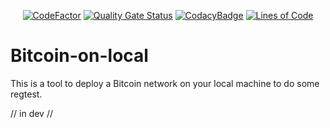 <p align="center">
  <a href="https://www.codefactor.io/repository/github/pallandos/bitcoin-on-local"><img src="https://www.codefactor.io/repository/github/pallandos/bitcoin-on-local/badge" alt="CodeFactor" /></a>
  <a href="https://sonarcloud.io/summary/new_code?id=Pallandos_bitcoin-on-local"><img src="https://sonarcloud.io/api/project_badges/measure?project=Pallandos_bitcoin-on-local&metric=alert_status" alt="Quality Gate Status"></a>
  <a href="https://app.codacy.com/gh/Pallandos/bitcoin-on-local/dashboard?utm_source=gh&utm_medium=referral&utm_content=&utm_campaign=Badge_grade"><img src="https://app.codacy.com/project/badge/Grade/5494363fd6d84845814ffb646e458cbf" alt="CodacyBadge" /></a>
  <a href="https://sonarcloud.io/summary/new_code?id=Pallandos_bitcoin-on-local"><img src="https://sonarcloud.io/api/project_badges/measure?project=Pallandos_bitcoin-on-local&metric=ncloc" alt="Lines of Code"></a>
</p>

# Bitcoin-on-local

This is a tool to deploy a Bitcoin network on your local machine to do some regtest.

// in dev //
